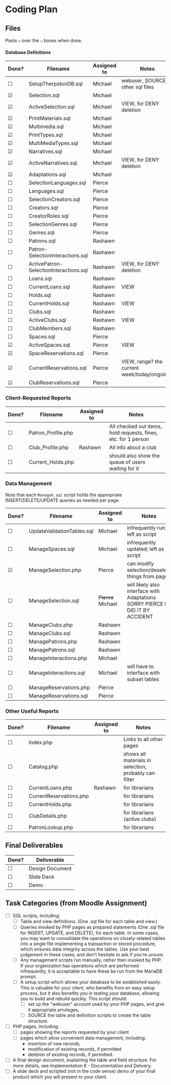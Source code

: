 # Coding Plan

## Files

Paste `☑` over the `☐` boxes when done.

#### Database Definitions


| Done? | **Filename**                           | **Assigned to** | Notes                                        |
| ------- | ---------------------------------------- | ----------------- | ---------------------------------------------- |
| ☐    | SetupTherpstonDB.sql                   | Michael         | webuser, SOURCE other sql files              |
| ☑    | Selection.sql                          | Michael         |                                              |
| ☑    | ActiveSelection.sql                    | Michael         | VIEW, for DENY deletion                      |
| ☑    | PrintMaterials.sql                     | Michael         |                                              |
| ☑    | Multimedia.sql                         | Michael         |                                              |
| ☑    | PrintTypes.sql                         | Michael         |                                              |
| ☑    | MultiMediaTypes.sql                    | Michael         |                                              |
| ☑    | Narratives.sql                         | Michael         |                                              |
| ☑    | ActiveNarratives.sql                   | Michael         | VIEW, for DENY deletion                      |
| ☑    | Adaptations.sql                        | Michael         |                                              |
| ☐    | SelectionLanguages.sql                 | Pierce          |                                              |
| ☐    | Languages.sql                          | Pierce          |                                              |
| ☐    | SelectionCreators.sql                  | Pierce          |                                              |
| ☐    | Creators.sql                           | Pierce          |                                              |
| ☐    | CreatorRoles.sql                       | Pierce          |                                              |
| ☐    | SelectionGenres.sql                    | Pierce          |                                              |
| ☐    | Genres.sql                             | Pierce          |                                              |
| ☐    | Patrons.sql                            | Rashawn         |                                              |
| ☐    | Patron-SelectionInteractions.sql       | Rashawn         |                                              |
| ☐    | ActivePatron-SelectionInteractions.sql | Rashawn         | VIEW, for DENY deletion                      |
| ☐    | Loans.sql                              | Rashawn         |                                              |
| ☐    | CurrentLoans.sql                       | Rashawn         | VIEW                                         |
| ☐    | Holds.sql                              | Rashawn         |                                              |
| ☐    | CurrentHolds.sql                       | Rashawn         | VIEW                                         |
| ☐    | Clubs.sql                              | Rashawn         |                                              |
| ☐    | ActiveClubs.sql                        | Rashawn         | VIEW                                         |
| ☐    | ClubMembers.sql                        | Rashawn         |                                              |
| ☐    | Spaces.sql                             | Pierce          |                                              |
| ☑    | ActiveSpaces.sql                       | Pierce          | VIEW                                         |
| ☑    | SpaceReservations.sql                  | Pierce          |                                              |
| ☑    | CurrentReservations.sql                | Pierce          | VIEW, range? the current week/today/ongoing? |
| ☑    | ClubReservations.sql                   | Pierce          |                                              |

### Client-Requested Reports


| Done? | **Filename**       | **Assigned to** | Notes                                                          |
| ------- | -------------------- | ----------------- | ---------------------------------------------------------------- |
| ☐    | Patron_Profile.php |                 | All checked out items, hold requests, fines, etc. for 1 person |
| ☐    | Club_Profile.php   | Rashawn         | All info about a club                                          |
| ☐    | Current_Holds.php  |                 | should also show the queue of users waiting for it             |

### Data Management

Note that each `ManageX.sql` script holds the appropriate INSERT/DELETE/UPDATE queries as needed per page.


| Done? | **Filename**               | **Assigned to**    | Notes                                                                              |
| ------- | ---------------------------- | -------------------- | ------------------------------------------------------------------------------------ |
| ☐    | UpdateValidationTables.sql | Michael            | infrequently run; left as script                                                   |
| ☐    | ManageSpaces.sql           | Michael            | infrequently updated; left as script                                               |
| ☑    | ManageSelection.php        | Pierce             | can modify selection/deselect things from page                                     |
| ☐    | ManageSelection.sql        | ~~Pierce~~ Michael | will likely also interface with Adaptations<br />SORRY PIERCE I DID IT BY ACCIDENT |
| ☐    | ManageClubs.php            | Rashawn            |                                                                                    |
| ☐    | ManageClubs.sql            | Rashawn            |                                                                                    |
| ☐    | ManagePatrons.php          | Rashawn            |                                                                                    |
| ☐    | ManagePatrons.sql          | Rashawn            |                                                                                    |
| ☐    | ManageInteractions.php     | Michael            |                                                                                    |
| ☐    | ManageInteractions.sql     | Michael            | will have to interface with subset tables                                          |
| ☐    | ManageReservations.php     | Pierce             |                                                                                    |
| ☐    | ManageReservations.sql     | Pierce             |                                                                                    |

### Other Useful Reports


| Done? | **Filename**            | **Assigned to** | Notes                                                 |
| ------- | ------------------------- | ----------------- | ------------------------------------------------------- |
| ☐    | Index.php               |                 | Links to all other pages                              |
| ☐    | Catalog.php             |                 | shows all materials in selection, probably can filter |
| ☐    | CurrentLoans.php        | Rashawn         | for librarians                                        |
| ☐    | CurrentReservations.php |                 | for librarians                                        |
| ☐    | CurrentHolds.php        |                 | for librarians                                        |
| ☐    | ClubDetails.php         |                 | for librarians (active clubs)                         |
| ☐    | PatronLookup.php        |                 | for librarians                                        |

## Final Deliverables


| Done? | **Deliverable** |
| ------- | ----------------- |
| ☐    | Design Document |
| ☐    | Slide Deck      |
| ☐    | Demo            |

## Task Categories (from Moodle Assignment)

- [ ] SQL scripts, including:
  - [ ] Table and view definitions. (One .sql file for each table and view.)
  - [ ] Queries invoked by PHP pages as prepared statements (One .sql file for INSERT, UPDATE, and DELETE), for each table. In some cases, you may want to consolidate the operations on closely-related tables into a single file implementing a transaction or stored procedure, which ensures data integrity across the tables. Use your best judgement in these cases, and don't hesitate to ask if you're unsure.
  - [ ] Any management scripts run manually, rather then invoked by PHP. If your organization has operations which are performed infrequently, it is acceptable to have these be run from the MariaDB prompt.
  - [ ] A setup script which allows your database to be established easily. This is valuable for your client, who benefits from an easy setup process, but it also benefits you in testing your database, allowing you to build and rebuild quickly. This script should:
    - [ ] set up the "webuser" account used by your PHP pages, and give it appropriate privileges,
    - [ ] SOURCE the table and definition scripts to create the table structure.
- [ ] PHP pages, including:
  - [ ] pages showing the reports requested by your client
  - [ ] pages which allow convenient data management, including:
    - insertion of new records,
    - modification of existing records, if permitted
    - deletion of existing records, if permitted.
- [ ] A final design document, explaining the table and field structure. For more details, see Implementation 6 - Documentation and Delivery.
- [ ] A slide deck and scripted (not in the code sense) demo of your final product which you will present to your client.
